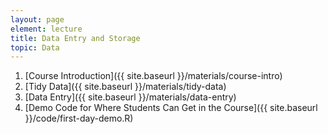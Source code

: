 ```yaml
---
layout: page
element: lecture
title: Data Entry and Storage
topic: Data
---
```


1. [Course Introduction]({{ site.baseurl }}/materials/course-intro)
2. [Tidy Data]({{ site.baseurl }}/materials/tidy-data)
3. [Data Entry]({{ site.baseurl }}/materials/data-entry)
4. [Demo Code for Where Students Can Get in the Course]({{ site.baseurl }}/code/first-day-demo.R)